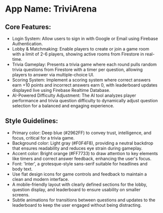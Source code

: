 # **App Name**: TriviArena

## Core Features:

- Login System: Allow users to sign in with Google or Email using Firebase Authentication.
- Lobby & Matchmaking: Enable players to create or join a game room with a limit of 2-6 players, showing active rooms from Firestore in real-time.
- Trivia Gameplay: Presents a trivia game where each round pulls random trivia questions from Firestore with a timer per question, allowing players to answer via multiple-choice UI.
- Scoring System: Implement a scoring system where correct answers earn +10 points and incorrect answers earn 0, with leaderboard updates displayed live using Firebase Realtime Database.
- AI-Powered Difficulty Adjustment: The AI tool analyzes player performance and trivia question difficulty to dynamically adjust question selection for a balanced and engaging experience.

## Style Guidelines:

- Primary color: Deep blue (#2962FF) to convey trust, intelligence, and focus, critical for a trivia game.
- Background color: Light gray (#F0F4F8), providing a neutral backdrop that ensures readability and reduces eye strain during gameplay.
- Accent color: Bright orange (#FF7733) to draw attention to key elements like timers and correct answer feedback, enhancing the user's focus.
- Font: 'Inter', a grotesque-style sans-serif suitable for headlines and body text.
- Use flat design icons for game controls and feedback to maintain a clean and modern interface.
- A mobile-friendly layout with clearly defined sections for the lobby, question display, and leaderboard to ensure usability on smaller screens.
- Subtle animations for transitions between questions and updates to the leaderboard to keep the user engaged without being distracting.